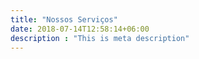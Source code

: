 ```yaml
---
title: "Nossos Serviços"
date: 2018-07-14T12:58:14+06:00
description : "This is meta description"
---
```



